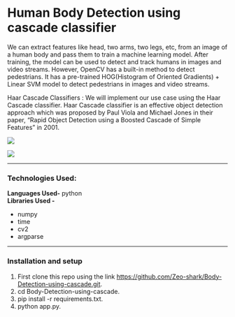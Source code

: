# Human Body Detection using cascade classifier     

We can extract features like head, two arms, two legs, etc, from an image of a human body and pass them to train a machine learning model. After training, the model can be used to detect and track humans in images and video streams. However, OpenCV has a built-in method to detect pedestrians. It has a pre-trained HOG(Histogram of Oriented Gradients) + Linear SVM model to detect pedestrians in images and video streams.     

Haar Cascade Classifiers : We will implement our use case using the Haar Cascade classifier. Haar Cascade classifier is an effective object detection approach which was proposed by Paul Viola and Michael Jones in their paper, “Rapid Object Detection using a Boosted Cascade of Simple Features” in 2001.

   
![](https://pyimagesearch.com/wp-content/uploads/2015/11/pedestrian_detection_person_265.jpg)    

![](https://www.goeduhub.com/?qa=blob&qa_blobid=16797505939970783078)       

---
### Technologies Used:
**Languages Used-** python     
**Libraries Used -**
- numpy
- time
- cv2
- argparse

---

### Installation and setup
1. First clone this repo using the link https://github.com/Zeo-shark/Body-Detection-using-cascade.git.
2. cd Body-Detection-using-cascade.
3. pip install -r requirements.txt.   
4. python app.py.

